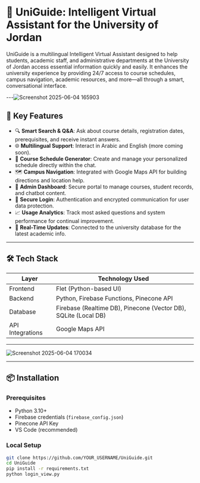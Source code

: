 # 🧠 UniGuide: Intelligent Virtual Assistant for the University of Jordan

UniGuide is a multilingual Intelligent Virtual Assistant designed to help students, academic staff, and administrative departments at the University of Jordan access essential information quickly and easily. It enhances the university experience by providing 24/7 access to course schedules, campus navigation, academic resources, and more—all through a smart, conversational interface.

---![Screenshot 2025-06-04 165903](https://github.com/user-attachments/assets/37a7de0e-28b2-4be5-8fb0-24826ee379cb)


## 🚀 Key Features

- 🔍 **Smart Search & Q&A**: Ask about course details, registration dates, prerequisites, and receive instant answers.
- 🌐 **Multilingual Support**: Interact in Arabic and English (more coming soon).
- 📅 **Course Schedule Generator**: Create and manage your personalized schedule directly within the chat.
- 🗺️ **Campus Navigation**: Integrated with Google Maps API for building directions and location help.
- 🧾 **Admin Dashboard**: Secure portal to manage courses, student records, and chatbot content.
- 🔐 **Secure Login**: Authentication and encrypted communication for user data protection.
- 📈 **Usage Analytics**: Track most asked questions and system performance for continual improvement.
- 🧠 **Real-Time Updates**: Connected to the university database for the latest academic info.

---

## 🛠️ Tech Stack

| Layer          | Technology Used |
|----------------|-----------------|
| Frontend       | Flet (Python-based UI) |
| Backend        | Python, Firebase Functions, Pinecone API |
| Database       | Firebase (Realtime DB), Pinecone (Vector DB), SQLite (Local DB) |
| API Integrations | Google Maps API |

---

![Screenshot 2025-06-04 170034](https://github.com/user-attachments/assets/98c48f0d-6fcf-4834-980e-5c6e8f995f4d)

---


## 📦 Installation

### Prerequisites
- Python 3.10+
- Firebase credentials (`firebase_config.json`)
- Pinecone API Key
- VS Code (recommended)

### Local Setup
```bash
git clone https://github.com/YOUR_USERNAME/UniGuide.git
cd UniGuide
pip install -r requirements.txt
python login_view.py
